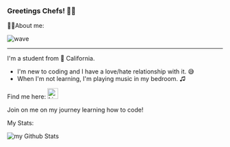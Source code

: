 ### Greetings Chefs! 👋&#127997;

<!--
**chrisquintos/chrisquintos** is a ✨ _special_ ✨ repository because its `README.md` (this file) appears on your GitHub profile.
-->
🙋&#127997;About me:

![wave](https://github.com/chrisquintos/chrisquintos/assets/163088813/35489c9a-a6ba-43b8-a296-c91ffe132c7d)


---

I'm a student from 🌅 California. 
  <ul>
  <li>I'm new to coding and I have a love/hate relationship with it. 😅 </li>
  <li>When I'm not learning, I'm playing music in my bedroom. ♫ </li>
    
  </ul>
Find me here: 
<a href="https://www.linkedin.com/in/chris-quintos-1a2535122/">
  <img src="https://cdn.jsdelivr.net/gh/dmhendricks/signature-social-icons/icons/round-flat-filled/50px/linkedin.png" alt="Linkedin" title="Linkedin" width="25" height="25" />
</a>

<p>Join on me on my journey learning how to code! </p>






My Stats:

<img align="center" src="https://github-readme-stats.vercel.app/api?username=chrisquintos&include_all_commits=true&count_private=true&show_icons=true&line_height=20&title_color=2B5BBD&icon_color=1124BB&text_color=A1A1A1&bg_color=0,000000,130F40" alt="my Github Stats"/>
